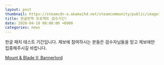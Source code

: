 ```yaml
---
layout: post
thumbnail: https://steamcdn-a.akamaihd.net/steamcommunity/public/images/clans/26623866/25c092d66d0cfe0a238545529f1ce41e86fa6c56.png
title: 한글번역 프로젝트 검수기간!
date: 2020-04-10 00:00:00 +0900
categories: news
---
```


한글 패치 테스트 기간입니다. 제보에 참여하시는 분들은 검수자님들을 믿고 제보에만 집중해주시길 바랍니다.

[Mount & Blade II: Bannerlord](https://store.steampowered.com/app/261550/Mount__Blade_II_Bannerlord/)